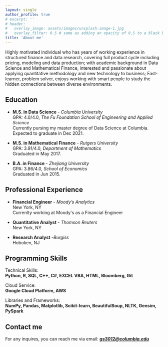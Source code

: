 ```yaml
---
layout: single
author_profile: true
# excerpt: ''
# header:
#   overlay_image: assets/images/unsplash-image-1.jpg
#   overlay_filter: 0.5 # same as adding an opacity of 0.5 to a black background
title: 'About me'
---
```


Highly motivated individual who has years of working experience in structured finance and data research, covering full product cycle including pricing, modeling and data production; with academic background in Data Science and Mathematical Finance, interested and passionate about applying quantitative methodology and new technology to business; Fast-learner, problem solver, enjoys working with smart people to study the hidden connections between diverse environments.

## Education

- **M.S. in Data Science** - _Columbia University_<br>
  GPA: 4.0/4.0,  _The Fu Foundation School of Engineering and Applied Science_  
  Currently pursing my master degree of Data Science at Columbia. Expected to graduate in Dec 2021.

- **M.S. in Mathematical Finance** - _Rutgers University_<br>
  GPA: 3.91/4.0,   _Department of Mathematics_  
  Graduated in May 2017.

- **B.A. in Finance** - _Zhejiang University_<br>
  GPA: 3.86/4.0, _School of Economics_  
  Graduated in Jun 2015.



## Professional Experience

- **Financial Engineer** - _Moody’s Analytics_<br> 
  New York, NY  
  Currenlty working at Moody's as a Financial Engineer
  
  
- **Quantitative Analyst** - _Thomson Reuters_<br>
  New York, NY


- **Research Analyst** -_Burgiss_<br>
  Hoboken, NJ
  

## Programming Skills

Technical Skills:   
**Python, R, SQL, C++, C#, EXCEL VBA, HTML, Bloomberg, Git**

Cloud Service:   
**Google Cloud Platform, AWS**

Libraries and Frameworks:   
**NumPy, Pandas, Matplotlib, Scikit-learn, BeautifulSoup, NLTK, Gensim, PySpark**



## Contact me

For any inquires, you can reach me via email: **_[gs3012@columbia.edu](mailto:gs3012@columbia.edu)_**
